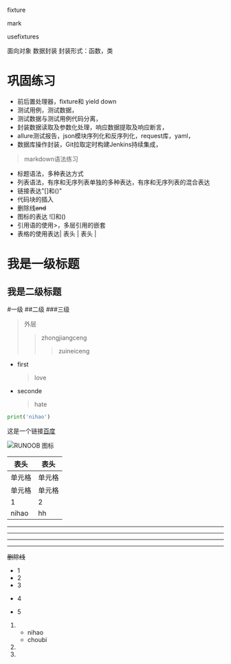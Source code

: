 fixture

mark

usefixtures

面向对象 
数据封装  封装形式：函数，类

巩固练习
=

- 前后置处理器，fixture和 yield down
- 测试用例，测试数据，
- 测试数据与测试用例代码分离，
- 封装数据读取及参数化处理，响应数据提取及响应断言，
- allure测试报告，json模块序列化和反序列化，request库，yaml，
- 数据库操作封装，Git拉取定时构建Jenkins持续集成，

>markdown语法练习
- 标题语法，多种表达方式
- 列表语法，有序和无序列表单独的多种表达，有序和无序列表的混合表达
- 链接表达"[]和()"
- 代码块的插入 
- 删除线~~and~~
- 图标的表达 ![]和()
- 引用语的使用>，多层引用的嵌套
- 表格的使用表达| 表头 | 表头 |


















































我是一级标题
=
我是二级标题
-
#一级
##二级
###三级
> 外层
>> zhongjiangceng
>>>zuineiceng

- first
    > love
- seconde
    > hate
    
```python
print('nihao')
```
这是一个链接[百度](www.baidu.com)

![RUNOOB 图标](http://static.runoob.com/images/runoob-logo.png)


|  表头   | 表头  |
|  ----  | ----  |
| 单元格  | 单元格 |
| 单元格  | 单元格 |
| 1|2|
|nihao|hh|

---
***
---
- - -

~~删除线~~

- 1
- 2
- 3
+ 4
* 5

1. 
    - nihao
    - choubi
2.
3.
